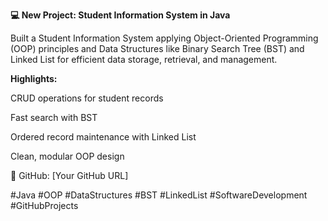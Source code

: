 **💻 New Project: Student Information System in Java**

Built a Student Information System applying Object-Oriented Programming (OOP) principles and Data Structures like Binary Search Tree (BST) and Linked List for efficient data storage, retrieval, and management.

**Highlights:**

CRUD operations for student records

Fast search with BST

Ordered record maintenance with Linked List

Clean, modular OOP design

🔗 GitHub: [Your GitHub URL]

#Java #OOP #DataStructures #BST #LinkedList #SoftwareDevelopment #GitHubProjects
